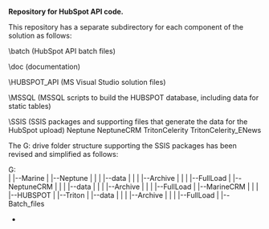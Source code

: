 **Repository for HubSpot API code.**

This repository has a separate subdirectory for each component of the solution as follows:

\batch (HubSpot API batch files)

\doc (documentation)

\HUBSPOT_API (MS Visual Studio solution files)
  
\MSSQL (MSSQL scripts to build the HUBSPOT database, including data for static tables)
  
\SSIS (SSIS packages and supporting files that generate the data for the HubSpot upload)
  Neptune
  NeptuneCRM
  TritonCelerity
  TritonCelerity_ENews


The G: drive folder structure supporting the SSIS packages has been revised and simplified as follows:

G:\
|
|--Marine
   |
   |--Neptune
   |  |
   |  |--data
   |     |
   |     |--Archive
   |     |
   |     |--FullLoad
   |
   |--NeptuneCRM
   |  |
   |  |--data
   |     |
   |     |--Archive
   |     |
   |     |--FullLoad
   |
   |--MarineCRM 
   |  |
   |  |--HUBSPOT
   |
   |--Triton
      |
      |--data
      |  |
      |  |--Archive
      |  |
      |  |--FullLoad
      |
      |--Batch_files


*
